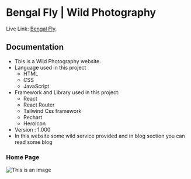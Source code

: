 # Bengal Fly | Wild Photography 

Live Link: [Bengal Fly](https://wild-photography-tjrimon.web.app/).

## Documentation

* This is a Wild Photography website.
* Language used in this project
    * HTML
    * CSS
    * JavaScript
* Framework and Library used in this project:     
    * React 
    * React Router
    * Tailwind Css framework 
    * Rechart 
    * HeroIcon 
* Version : 1.000
* In this website some wild service provided and in blog section you can read some blog 


### Home Page
![This is an image](src/images/ss1.png)
